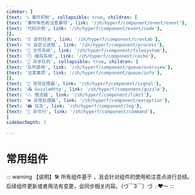 ```yaml
---
sidebar: [
{text: '📞 事件机制', collapsible: true, children: [
{text: '事件角色和注意事项', link: '/zh/hyperf/component/event/event'},
{text: '代码示例', link: '/zh/hyperf/component/event/code'},
]},
{text: '⏰ 定时任务', link: '/zh/hyperf/component/crontab'},
{text: '⛓ 自定义进程', link: '/zh/hyperf/component/process'},
{text: '📝 文件系统', link: '/zh/hyperf/component/filesystem'},
{text: '🕓 缓存系统', link: '/zh/hyperf/component/cache'},
{text: '📩 异步队列', collapsible: true, children: [
{text: '队列使用', link: '/zh/hyperf/component/queue/overview'},
{text: '注意事项', link: '/zh/hyperf/component/queue/info'},
]},
{text: '🚦 信号处理器', link: '/zh/hyperf/component/signal'},
{text: '📤 GuzzleHttp', link: '/zh/hyperf/component/guzzle'},
{text: '📉 限流器', link: '/zh/hyperf/component/limit'},
{text: '❌ 异常处理器', link: '/zh/hyperf/component/exception'},
{text: '🖨 日志', link: '/zh/hyperf/component/log'},
{text: '📡 命令行', link: '/zh/hyperf/component/command'},
]
sidebarDepth: 3

---
```


# 常用组件

::: warning 【说明】🛠
所有组件基于 <Badge type="tip" text="Hyperf v3.x" vertical="middle" />，且会针对组件的使用和注意点进行总结。 \
后续组件更新或者用法有变更，会同步相关内容。（づ￣3￣）づ╭❤～
:::